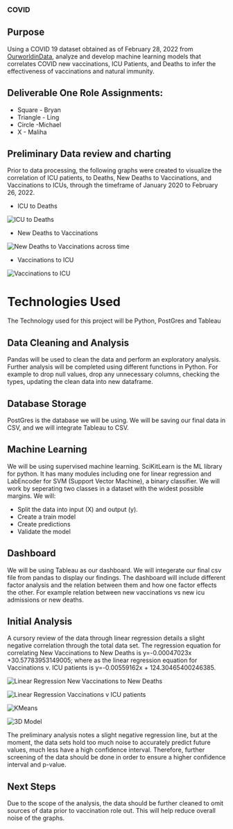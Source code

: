 ### COVID

## Purpose

Using a COVID 19 dataset obtained as of February 28, 2022 from [OurworldinData](https://ourworldindata.org/coronavirus), analyze and develop machine learning models that correlates COVID new vaccinations, ICU Patients, and Deaths to infer the effectiveness of vaccinations and natural immunity. 

## Deliverable One Role Assignments:

- Square - Bryan
- Triangle - Ling
- Circle -Michael
- X - Maliha

## Preliminary Data review and charting

Prior to data processing, the following graphs were created to visualize the correlation of ICU patients, to Deaths, New Deaths to Vaccinations, and Vaccinations to ICUs, through the timeframe of January 2020 to February 26, 2022.

- ICU to Deaths

![ICU to Deaths](https://user-images.githubusercontent.com/76926631/156946033-a94b5a36-b30a-4ebe-95b4-b6e794c5846b.PNG)

- New Deaths to Vaccinations

![New Deaths to Vaccinations across time](https://user-images.githubusercontent.com/76926631/156946081-40fe9231-87ae-4fd3-827b-01ccd5f5fe9f.PNG)


- Vaccinations to ICU

![Vaccinations to ICU](https://user-images.githubusercontent.com/76926631/156946083-4b584c6e-ecfb-4e87-9ccb-cb21b488e61a.PNG)

# Technologies Used
The Technology used for this project will be Python, PostGres and Tableau

## Data Cleaning and Analysis
Pandas will be used to clean the data and perform an exploratory analysis. Further analysis will be completed using different functions in Python.
For example to drop null values, drop any unnecessary columns, checking the types, updating the clean data into new dataframe. 

## Database Storage
PostGres is the database we will be using. We will be saving our final data in CSV, and we will integrate Tableau to CSV.

## Machine Learning
We will be using supervised machine learning.
SciKitLearn is the ML library for python. It has many modules including one for linear regression and LabEncoder for SVM (Support Vector Machine), a binary classifier.
We will work by seperating two classes in a dataset with the widest possible margins. We will:
* Split the data into input (X) and output (y).
* Create a train model
* Create predictions
* Validate the model

## Dashboard
We will be using Tableau as our dashboard. We will integerate our final csv file from pandas to display our findings. The dashboard will include different factor
analysis and the relation between them and how one factor effects the other. For example relation between new vaccinations vs new icu admissions or new deaths.

## Initial Analysis
A cursory review of the data through linear regression details a slight negative correlation through the total data set. The regression equation for correlating New Vaccinations to New Deaths is y=-0.00047023x +30.57783953149005; where as the linear regression equation for Vaccinations v. ICU patients is y=-0.00559162x + 124.30465400246385. 

![Linear Regression New Vaccinations to New Deaths](https://user-images.githubusercontent.com/76926631/156946245-d7eaedcd-9c84-471b-96b3-aac89353211f.PNG)

![Linear Regression Vaccinations v ICU patients](https://user-images.githubusercontent.com/76926631/156946248-0ae1fdd8-f2f2-4ad0-9042-28e6a503367f.PNG)

![KMeans](https://user-images.githubusercontent.com/76926631/156951027-1c7163f6-7d13-487e-9db5-4d412ad583e7.PNG)

![3D Model](https://user-images.githubusercontent.com/76926631/156951019-19afa134-b774-402c-bcb7-9e3467440d96.PNG)

The preliminary analysis notes a slight negative regression line, but at the moment, the data sets hold too much noise to accurately predict future values, much less have a high confidence interval. Therefore, further screening of the data should be done in order to ensure a higher confidence interval and p-value. 

## Next Steps

Due to the scope of the analysis, the data should be further cleaned to omit sources of data prior to vaccination role out. This will help reduce overall noise of the graphs. 
